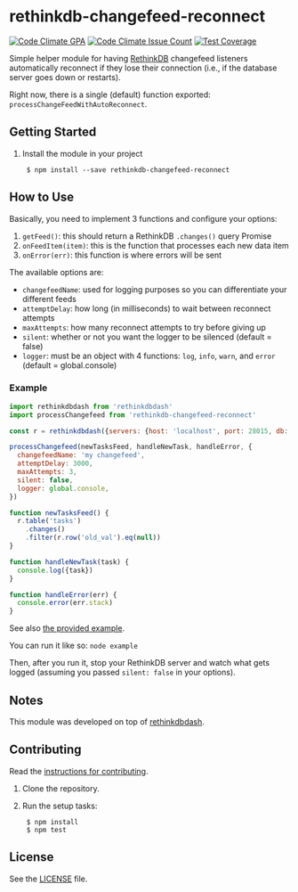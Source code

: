 # rethinkdb-changefeed-reconnect

[![Code Climate GPA](https://codeclimate.com/repos/5823d2241b55812ced001bd5/badges/8e58e132c041cee51b64/gpa.svg)](https://codeclimate.com/repos/5823d2241b55812ced001bd5/feed)
[![Code Climate Issue Count](https://codeclimate.com/repos/5823d2241b55812ced001bd5/badges/8e58e132c041cee51b64/issue_count.svg)](https://codeclimate.com/repos/5823d2241b55812ced001bd5/feed)
[![Test Coverage](https://codeclimate.com/repos/5823d2241b55812ced001bd5/badges/8e58e132c041cee51b64/coverage.svg)](https://codeclimate.com/repos/5823d2241b55812ced001bd5/coverage)

Simple helper module for having [RethinkDB][rethinkdb] changefeed listeners automatically reconnect if they lose their connection (i.e., if the database server goes down or restarts).

Right now, there is a single (default) function exported: `processChangeFeedWithAutoReconnect`.


## Getting Started

1. Install the module in your project

        $ npm install --save rethinkdb-changefeed-reconnect


## How to Use

Basically, you need to implement 3 functions and configure your options:

1. `getFeed()`: this should return a RethinkDB `.changes()` query Promise
2. `onFeedItem(item)`: this is the function that processes each new data item
3. `onError(err)`: this function is where errors will be sent

The available options are:

- `changefeedName`: used for logging purposes so you can differentiate your different feeds
- `attemptDelay`: how long (in milliseconds) to wait between reconnect attempts
- `maxAttempts`: how many reconnect attempts to try before giving up
- `silent`: whether or not you want the logger to be silenced (default = false)
- `logger`: must be an object with 4 functions: `log`, `info`, `warn`, and `error` (default = global.console)

### Example

```javascript
import rethinkdbdash from 'rethinkdbdash'
import processChangefeed from 'rethinkdb-changefeed-reconnect'

const r = rethinkdbdash({servers: {host: 'localhost', port: 28015, db: 'todo'}, silent: true})

processChangefeed(newTasksFeed, handleNewTask, handleError, {
  changefeedName: 'my changefeed',
  attemptDelay: 3000,
  maxAttempts: 3,
  silent: false,
  logger: global.console,
})

function newTasksFeed() {
  r.table('tasks')
    .changes()
    .filter(r.row('old_val').eq(null))
}

function handleNewTask(task) {
  console.log({task})
}

function handleError(err) {
  console.error(err.stack)
}
```

See also [the provided example](/example/index.babel.js).

You can run it like so: `node example`

Then, after you run it, stop your RethinkDB server and watch what gets logged (assuming you passed `silent: false` in your options).


## Notes

This module was developed on top of [rethinkdbdash][rethinkdbdash].


## Contributing

Read the [instructions for contributing](./.github/CONTRIBUTING.md).

1. Clone the repository.

2. Run the setup tasks:

        $ npm install
        $ npm test


## License

See the [LICENSE](./LICENSE) file.


[rethinkdb]: https://github.com/rethinkdb/rethinkdb
[rethinkdbdash]: https://github.com/neumino/rethinkdbdash
